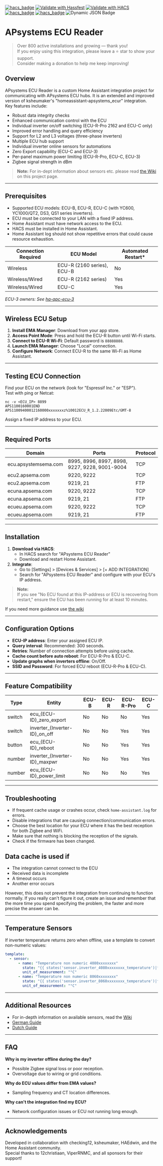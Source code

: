 [![hacs_badge](https://img.shields.io/github/v/release/haedwin/homeassistant-apsystems_ecu_reader)](https://github.com/haedwin/homeassistant-apsystems_ecu_reader)
[![Validate with Hassfest](https://github.com/HAEdwin/homeassistant-apsystems_ecu_reader/actions/workflows/validate%20with%20Hassfest.yaml/badge.svg)](https://github.com/HAEdwin/homeassistant-apsystems_ecu_reader/actions/workflows/validate%20with%20Hassfest.yaml)
[![Validate with HACS](https://github.com/HAEdwin/homeassistant-apsystems_ecu_reader/actions/workflows/validate%20with%20HACS.yaml/badge.svg)](https://github.com/HAEdwin/homeassistant-apsystems_ecu_reader/actions/workflows/validate%20with%20HACS.yaml)
[![hacs_badge](https://img.shields.io/maintenance/yes/2025)](https://github.com/haedwin/homeassistant-apsystems_ecu_reader)
[![hacs_badge](https://img.shields.io/badge/HACS-Default-orange.svg)](https://github.com/custom-components/hacs)
![Dynamic JSON Badge](https://img.shields.io/badge/dynamic/json?url=https%3A%2F%2Fanalytics.home-assistant.io%2Fcustom_integrations.json&query=%24.apsystems_ecu_reader.total&label=downloads)





# APsystems ECU Reader

> Over 800 active installations and growing — thank you!  
> If you enjoy using this integration, please leave a ⭐ star to show your support.  
> Consider making a donation to help me keep improving!

## Overview

APsystems ECU Reader is a custom Home Assistant integration project for communicating with APsystems ECU hubs. It is an extended and improved version of ksheumaker's "homeassistant-apsystems_ecur" integration.  
Key features include:
- Robust data integrity checks
- Enhanced communication control with the ECU
- Individual inverter on/off switching (ECU-R-Pro 2162 and ECU-C only)
- Improved error handling and query efficiency
- Support for L2 and L3 voltages (three-phase inverters)
- Multiple ECU hub support
- Individual inverter online sensors for automations
- Zero Export capability (ECU-C and ECU-3)
- Per-panel maximum power limiting (ECU-R-Pro, ECU-C, ECU-3)
- Zigbee signal strength in dBm

> **Note:**
> For in-dept information about sensors etc. please read [the Wiki](https://github.com/HAEdwin/homeassistant-apsystems_ecu_reader/wiki) on this project page.

---

## Prerequisites

- Supported ECU models: ECU-B, ECU-R, ECU-C (with YC600, YC1000/QT2, DS3, QS1 series inverters).
- ECU must be connected to your LAN with a fixed IP address.
- Home Assistant must have network access to the ECU.
- HACS must be installed in Home Assistant.
- Home Assistant log should not show repetitive errors that could cause resource exhaustion.

| Connection Required | ECU Model                  | Automated Restart* |
|---------------------|---------------------------|--------------------|
| Wireless            | ECU-R (2160 series), ECU-B| No                 |
| Wireless/Wired      | ECU-R (2162 series)       | Yes                |
| Wireless/Wired      | ECU-C                     | Yes                |

_ECU-3 owners: See [ha-apc-ecu-3](https://github.com/jeeshofone/ha-apc-ecu-3)_

---

## Wireless ECU Setup

1. **Install EMA Manager**: Download from your app store.
2. **Access Point Mode**: Press and hold the ECU-R button until Wi-Fi starts.
3. **Connect to ECU-R Wi-Fi**: Default password is `88888888`.
4. **Launch EMA Manager**: Choose "Local" connection.
5. **Configure Network**: Connect ECU-R to the same Wi-Fi as Home Assistant.

---

## Testing ECU Connection

Find your ECU on the network (look for "Espressif Inc." or "ESP").  
Test with ping or Netcat:
```
nc -v <ECU_IP> 8899
APS1100160001END
APS11009400012160000xxxxxxxz%10012ECU_R_1.2.22009Etc/GMT-8
```
Assign a fixed IP address to your ECU.

---

## Required Ports

| Domain                | Ports                                      | Protocol |
|-----------------------|--------------------------------------------|----------|
| ecu.apsystemsema.com  | 8995, 8996, 8997, 8998, 9227, 9228, 9001-9004 | TCP      |
| ecu2.apsema.com       | 9220, 9222                                 | TCP      |
| ecu2.apsema.com       | 9219, 21                                   | FTP      |
| ecuna.apsema.com      | 9220, 9222                                 | TCP      |
| ecuna.apsema.com      | 9219, 21                                   | FTP      |
| ecueu.apsema.com      | 9220, 9222                                 | TCP      |
| ecueu.apsema.com      | 9219, 21                                   | FTP      |

---

## Installation

1. **Download via HACS**:
   - In HACS search for "APsystems ECU Reader"
   - Download and restart Home Assistant.
2. **Integrate**:
   - Go to [Settings] > [Devices & Services] > [+ ADD INTEGRATION]
   - Search for "APsystems ECU Reader" and configure with your ECU's IP address.

> **Note:**  
> If you see "No ECU found at this IP-address or ECU is recovering from restart," ensure the ECU has been running for at least 10 minutes.

If you need more guidance use [the wiki](https://github.com/HAEdwin/homeassistant-apsystems_ecu_reader/wiki)

---

## Configuration Options

- **ECU-IP address**: Enter your assigned ECU IP.
- **Query interval**: Recommended: 300 seconds.
- **Retries**: Number of connection attempts before using cache.
- **Cache count before auto reboot**: For ECU-R-Pro & ECU-C.
- **Update graphs when inverters offline**: On/Off.
- **SSID and Password**: For forced ECU reboot (ECU-R-Pro & ECU-C).

---

## Feature Compatibility

| Type    | Entity                        | ECU-B | ECU-R | ECU-R-Pro | ECU-C |
|---------|-------------------------------|-------|-------|-----------|-------|
| switch  | ecu_{ECU-ID}_zero_export      | No    | No    | No        | Yes   |
| switch  | inverter_{Inverter-ID}_on_off | No    | No    | Yes       | Yes   |
| button  | ecu_{ECU-ID}_reboot           | No    | No    | Yes       | Yes   |
| number  | inverter_{Inverter-ID}_maxpwr | No    | No    | Yes       | Yes   |
| number  | ecu_{ECU-ID}_power_limit      | No    | No    | No        | Yes   | 

---

## Troubleshooting

- If frequent cache usage or crashes occur, check `home-assistant.log` for errors.
- Disable integrations that are causing connection/communication errors.
- Choose the best location for your ECU where it has the best reception for both Zigbee and WiFi.
- Make sure that nothing is blocking the reception of the signals.
- Check if the firmware has been changed.

## Data cache is used if

- The integration cannot connect to the ECU
- Received data is incomplete
- A timeout occurs
- Another error occurs

However, this does not prevent the integration from continuing to function normally.
If you really can't figure it out, create an issue and remember that the more time you spend specifying the problem, the faster and more precise the answer can be.

---

## Temperature Sensors

If inverter temperature returns zero when offline, use a template to convert non-numeric values:
```yaml
template:
  - sensor:
      - name: "Temperature non numeric 4080xxxxxxxx"
        state: "{{ states('sensor.inverter_4080xxxxxxxx_temperature')|float(0) }}"
        unit_of_measurement: "°C"
      - name: "Temperature non numeric 8060xxxxxxxx"
        state: "{{ states('sensor.inverter_8060xxxxxxxx_temperature')|float(0) }}"
        unit_of_measurement: "°C"
```

---

## Additional Resources

- For in-depth information on available sensors, read the [Wiki](https://github.com/HAEdwin/homeassistant-apsystems_ecu_reader/wiki)
- [German Guide](https://smart-home-assistant.de/ap-systems-ecu-b-einbinden)
- [Dutch Guide](https://doe-duurzaam.nl/artikel/je-apsystems-micro-omvormers-slim-uitzetten-via-web-of-home-assistant/#teruglevering-beperken-per-micro-omvormer)

---

## FAQ

**Why is my inverter offline during the day?**  
- Possible Zigbee signal loss or poor reception.  
- Overvoltage due to wiring or grid conditions.

**Why do ECU values differ from EMA values?**  
- Sampling frequency and CT location differences.

**Why can't the integration find my ECU?**  
- Network configuration issues or ECU not running long enough.

---

## Acknowledgements

Developed in collaboration with checking12, ksheumaker, HAEdwin, and the Home Assistant community.  
Special thanks to 12christiaan, ViperRNMC, and all sponsors for their support!
